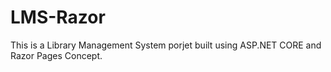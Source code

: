 # LMS-Razor
This is a Library Management System porjet built using ASP.NET CORE and Razor Pages Concept. 
